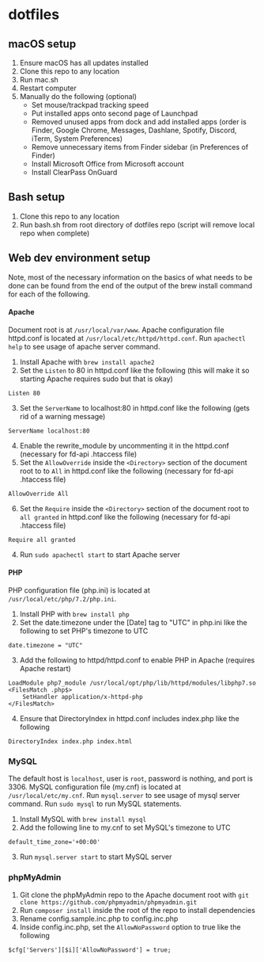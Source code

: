 # dotfiles
## macOS setup
1. Ensure macOS has all updates installed
2. Clone this repo to any location
3. Run mac.sh
4. Restart computer
5. Manually do the following (optional)
    * Set mouse/trackpad tracking speed
    * Put installed apps onto second page of Launchpad
    * Removed unused apps from dock and add installed apps (order is Finder, Google Chrome, Messages, Dashlane, Spotify, Discord, iTerm, System Preferences)
    * Remove unnecessary items from Finder sidebar (in Preferences of Finder)
    * Install Microsoft Office from Microsoft account
    * Install ClearPass OnGuard

## Bash setup
1. Clone this repo to any location
2. Run bash.sh from root directory of dotfiles repo (script will remove local repo when complete)

## Web dev environment setup
Note, most of the necessary information on the basics of what needs to be done can be found from the end of the output of the brew install command for each of the following.

#### Apache
Document root is at `/usr/local/var/www`. Apache configuration file httpd.conf is located at `/usr/local/etc/httpd/httpd.conf`. Run `apachectl help` to see usage of apache server command.
1. Install Apache with `brew install apache2`
2. Set the `Listen` to 80 in httpd.conf like the following (this will make it so starting Apache requires sudo but that is okay)
````
Listen 80
````
3. Set the `ServerName` to localhost:80 in httpd.conf like the following (gets rid of a warning message)
```
ServerName localhost:80
```
4. Enable the rewrite_module by uncommenting it in the httpd.conf (necessary for fd-api .htaccess file)
5. Set the `AllowOverride` inside the `<Directory>` section of the document root to to `All` in httpd.conf like the following (necessary for fd-api .htaccess file)
```
AllowOverride All
```
6. Set the `Require` inside the `<Directory>` section of the document root to `all granted` in httpd.conf like the following (necessary for fd-api .htaccess file)
```
Require all granted
```
4. Run `sudo apachectl start` to start Apache server

#### PHP
PHP configuration file (php.ini) is located at `/usr/local/etc/php/7.2/php.ini`.
1. Install PHP with `brew install php`
2. Set the date.timezone under the [Date] tag to "UTC" in php.ini like the following to set PHP's timezone to UTC
```
date.timezone = "UTC"
```
3. Add the following to httpd/httpd.conf to enable PHP in Apache (requires Apache restart)
```
LoadModule php7_module /usr/local/opt/php/lib/httpd/modules/libphp7.so
<FilesMatch .php$>
    SetHandler application/x-httpd-php
</FilesMatch>
```
4. Ensure that DirectoryIndex in httpd.conf includes index.php like the following
```
DirectoryIndex index.php index.html
```

### MySQL
The default host is `localhost`, user is `root`, password is nothing, and port is 3306. MySQL configuration file (my.cnf) is located at `/usr/local/etc/my.cnf`. Run `mysql.server` to see usage of mysql server command. Run `sudo mysql` to run MySQL statements.
1. Install MySQL with `brew install mysql`
2. Add the following line to my.cnf to set MySQL's timezone to UTC
```
default_time_zone='+00:00'
```
3. Run `mysql.server start` to start MySQL server

### phpMyAdmin
1. Git clone the phpMyAdmin repo to the Apache document root with `git clone https://github.com/phpmyadmin/phpmyadmin.git`
2. Run `composer install` inside the root of the repo to install dependencies
3. Rename config.sample.inc.php to config.inc.php
4. Inside config.inc.php, set the `AllowNoPassword` option to true like the following
```
$cfg['Servers'][$i]['AllowNoPassword'] = true;
```
